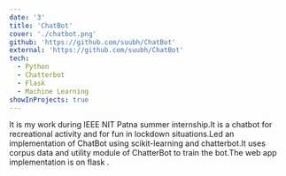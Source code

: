 ```yaml
---
date: '3'
title: 'ChatBot'
cover: './chatbot.png'
github: 'https://github.com/suubh/ChatBot'
external: 'https://github.com/suubh/ChatBot'
tech:
  - Python
  - Chatterbot
  - Flask
  - Machine Learning
showInProjects: true
---
```


It is my work during IEEE NIT Patna summer internship.It is a chatbot for recreational activity and for fun in lockdown situations.Led an implementation of ChatBot using scikit-learning and chatterbot.It uses corpus data and utility module of ChatterBot to train the bot.The web app implementation is on flask . 
